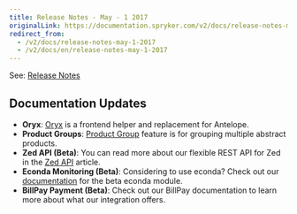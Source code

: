 ```yaml
---
title: Release Notes - May - 1 2017
originalLink: https://documentation.spryker.com/v2/docs/release-notes-may-1-2017
redirect_from:
  - /v2/docs/release-notes-may-1-2017
  - /v2/docs/en/release-notes-may-1-2017
---
```


See: [Release Notes](https://cdn.document360.io/9fafa0d5-d76f-40c5-8b02-ab9515d3e879/Images/Documentation/Release_Notes_May_1_2017.pdf)

## Documentation Updates

* **Oryx**: [Oryx](/docs/scos/dev/developer-guides/201903.0/development-guide/front-end/zed/oryx-builder-overview-and-setup.html) is a frontend helper and replacement for Antelope. 
* **Product Groups**: [Product Group](/docs/scos/dev/features/201903.0/product-management/product-group.html) feature is for grouping multiple abstract products. 
* **Zed API (Beta)**: You can read more about our flexible REST API for Zed in the [Zed API](https://documentation.spryker.com/v2/docs/zed-api) article.
* **Econda Monitoring (Beta)**: Considering to use econda? Check out our [documentation](/docs/scos/dev/technology-partners/201903.0/marketing-and-conversion/personalization-and-cross-selling/econda/econda.html) for the beta econda module. 
* **BillPay Payment (Beta)**: Check out our BillPay documentation to learn more about what our integration offers. <!-- once moved, add a link (https://documentation.spryker.com/industry_partners/payment/billpay/billpay-integration.htm). -->
